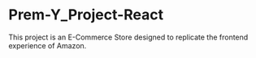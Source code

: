 # Prem-Y_Project-React
This project is an E-Commerce Store designed to replicate the frontend experience of Amazon.
